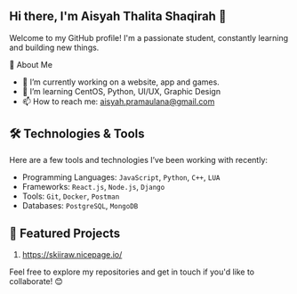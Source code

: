 ## Hi there, I'm Aisyah Thalita Shaqirah 👋

Welcome to my GitHub profile! I'm a passionate student, constantly learning and building new things. 

🚀 About Me

- 🔭 I’m currently working on a website, app and games.
- 🌱 I’m learning CentOS, Python, UI/UX, Graphic Design
- 📫 How to reach me: aisyah.pramaulana@gmail.com
  
## 🛠️ Technologies & Tools

Here are a few tools and technologies I’ve been working with recently:

- Programming Languages: `JavaScript`, `Python`, `C++`, `LUA`
- Frameworks: `React.js`, `Node.js`, `Django`
- Tools: `Git`, `Docker`, `Postman`
- Databases: `PostgreSQL`, `MongoDB`

## 📄 Featured Projects

1. https://skiiraw.nicepage.io/

Feel free to explore my repositories and get in touch if you'd like to collaborate! 😊
